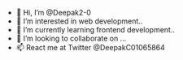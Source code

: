 - 👋 Hi, I’m @Deepak2-0
- 👀 I’m interested in web development..
- 🌱 I’m currently learning frontend development..
- 💞️ I’m looking to collaborate on ...
- 📫 React me at Twitter @DeepakC01065864

<!---
Deepak2-0/Deepak2-0 is a ✨ special ✨ repository because its `README.md` (this file) appears on your GitHub profile.
You can click the Preview link to take a look at your changes.
--->
